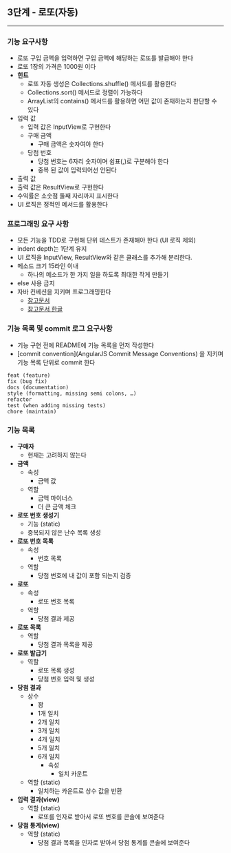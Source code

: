 ## 3단계 - 로또(자동)

-- --

### 기능 요구사항

* 로또 구입 금액을 입력하면 구입 금액에 해당하는 로또를 발급해야 한다
* 로또 1장의 가격은 1000원 이다
* **힌트**
    * 로또 자동 생성은 Collections.shuffle() 메서드를 활용한다
    * Collections.sort() 메서드로 정렬이 가능하다
    * ArrayList의 contains() 메서드를 활용하면 어떤 값이 존재하는지 판단할 수 있다
* 입력 값
    * 입력 값은 InputView로 구현한다
    * 구매 금액
        * 구매 금액은 숫자여야 한다
    * 당첨 번호
        * 당첨 번호는 6자리 숫자이며 쉼표(,)로 구분해야 한다
        * 중복 된 값이 입력되어선 안된다
* 출력 값
* 출력 값은 ResultView로 구현한다
* 수익률은 소숫점 둘째 자리까지 표시한다
* UI 로직은 정적인 메서드를 활용한다

### 프로그래밍 요구 사항

* 모든 기능을 TDD로 구현해 단위 테스트가 존재해야 한다 (UI 로직 제외)
* indent depth는 1단계 유지
* UI 로직을 InputView, ResultView와 같은 클래스를 추가해 분리한다.
* 메소드 크기 15라인 이내
    * 하나의 메소드가 한 가지 일을 하도록 최대한 작게 만들기
* else 사용 금지
* 자바 컨베션을 지키며 프로그래밍한다
    * [참고문서](https://google.github.io/styleguide/javaguide.html)
    * [참고문서 한글](https://myeonguni.tistory.com/1596)

### 기능 목록 및 commit 로그 요구사항

* 기능 구현 전에 README에 기능 목록을 먼저 작성한다
* [commit convention](AngularJS Commit Message Conventions) 을 지키며 기능 목록 단위로 commit 한다

```
feat (feature)
fix (bug fix)
docs (documentation)
style (formatting, missing semi colons, …)
refactor
test (when adding missing tests)
chore (maintain) 
```

### 기능 목록

* **구매자**
    * 현재는 고려하지 않는다
* **금액**
    * 속성
        * 금액 값
    * 역할
        * 금액 마이너스
        * 더 큰 금액 체크
* **로또 번호 생성기**
    * 기능 (static)
    * 중복되지 않은 난수 목록 생성
* **로또 번호 목록**
    * 속성
        * 번호 목록
    * 역할
        * 당첨 번호에 내 값이 포함 되는지 검증
* **로또**
    * 속성
        * 로또 번호 목록
    * 역할
        * 당첨 결과 제공
* **로또 목록**
    * 역할
        * 당첨 결과 목록을 제공
* **로또 발급기**
    * 역할
        * 로또 목록 생성
        * 당첨 번호 입력 및 생성
* **당첨 결과**
    * 상수
        * 꽝
        * 1개 일치
        * 2개 일치
        * 3개 일치
        * 4개 일치
        * 5개 일치
        * 6개 일치
            * 속성
                * 일치 카운트
    * 역할 (static)
        * 일치하는 카운트로 상수 값을 반환
* **입력 결과(view)**
    * 역할 (static)
        * 로또를 인자로 받아서 로또 번호를 콘솔에 보여준다
* **당첨 통계(view)**
    * 역할 (static)
        * 당첨 결과 목록을 인자로 받아서 당첨 통계를 콘솔에 보여준다